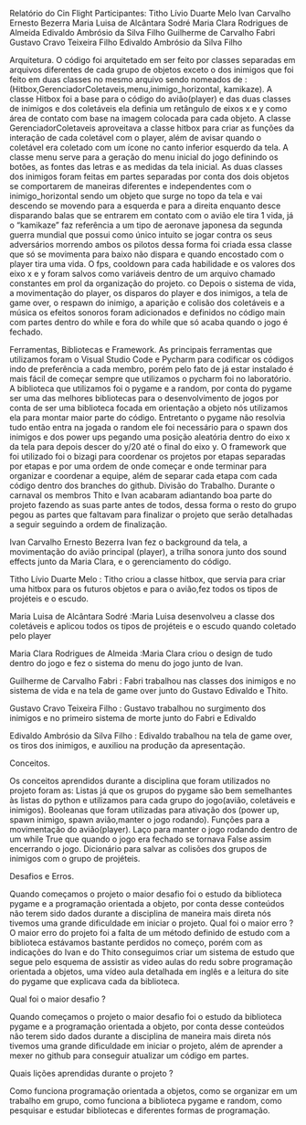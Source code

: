 Relatório do Cin Flight Participantes: Titho Lívio Duarte Melo Ivan Carvalho Ernesto Bezerra Maria Luisa de Alcântara Sodré Maria Clara Rodrigues de Almeida Edivaldo Ambrósio da Silva Filho Guilherme de Carvalho Fabri Gustavo Cravo Teixeira Filho Edivaldo Ambrósio da Silva Filho

Arquitetura. O código foi arquitetado em ser feito por classes separadas em arquivos diferentes de cada grupo de objetos exceto o dos inimigos que foi feito em duas classes no mesmo arquivo sendo nomeados de : (Hitbox,GerenciadorColetaveis,menu,inimigo_horizontal, kamikaze). A classe Hitbox foi a base para o código do avião(player) e das duas classes de inimigos e dos coletáveis ela definia um retângulo de eixos x e y como área de contato com base na imagem colocada para cada objeto. A classe GerenciadorColetaveis aproveitava a classe hitbox para criar as funções da interação de cada coletável com o player, além de avisar quando o coletável era coletado com um ícone no canto inferior esquerdo da tela. A classe menu serve para a geração do menu inicial do jogo definindo os botões, as fontes das letras e as medidas da tela inicial. As duas classes dos inimigos foram feitas em partes separadas por conta dos dois objetos se comportarem de maneiras diferentes e independentes com o inimigo_horizontal sendo um objeto que surge no topo da tela e vai descendo se movendo para a esquerda e para a direita enquanto desce disparando balas que se entrarem em contato com o avião ele tira 1 vida, já o “kamikaze” faz referência a um tipo de aeronave japonesa da segunda guerra mundial que possui como único intuito se jogar contra os seus adversários morrendo ambos os pilotos dessa forma foi criada essa classe que só se movimenta para baixo não dispara e quando encostado com o player tira uma vida. O fps, cooldown para cada habilidade e os valores dos eixo x e y foram salvos como variáveis dentro de um arquivo chamado constantes em prol da organização do projeto. co Depois o sistema de vida, a movimentação do player, os disparos do player e dos inimigos, a tela de game over, o respawn do inimigo, a aparição e colisão dos coletáveis e a música os efeitos sonoros foram adicionados e definidos no código main com partes dentro do while e fora do while que só acaba quando o jogo é fechado.

Ferramentas, Bibliotecas e Framework. As principais ferramentas que utilizamos foram o Visual Studio Code e Pycharm para codificar os códigos indo de preferência a cada membro, porém pelo fato de já estar instalado é mais fácil de começar sempre que utilizamos o pycharm foi no laboratório. A biblioteca que utilizamos foi o pygame e a random, por conta do pygame ser uma das melhores bibliotecas para o desenvolvimento de jogos por conta de ser uma biblioteca focada em orientação a objeto nós utilizamos ela para montar maior parte do código. Entretanto o pygame não resolvia tudo então entra na jogada o random ele foi necessário para o spawn dos inimigos e dos power ups pegando uma posição aleatória dentro do eixo x da tela para depois descer do y/20 até o final do eixo y. O framework que foi utilizado foi o bizagi para coordenar os projetos por etapas separadas por etapas e por uma ordem de onde começar e onde terminar para organizar e coordenar a equipe, além de separar cada etapa com cada código dentro dos branches do github. Divisão do Trabalho. Durante o carnaval os membros Thito e Ivan acabaram adiantando boa parte do projeto fazendo as suas parte antes de todos, dessa forma o resto do grupo pegou as partes que faltavam para finalizar o projeto que serão detalhadas a seguir seguindo a ordem de finalização.

Ivan Carvalho Ernesto Bezerra Ivan fez o background da tela, a movimentação do avião principal (player), a trilha sonora junto dos sound effects junto da Maria Clara, e o gerenciamento do código.

Titho Lívio Duarte Melo : Titho criou a classe hitbox, que servia para criar uma hitbox para os futuros objetos e para o avião,fez todos os tipos de projéteis e o escudo.

Maria Luisa de Alcântara Sodré :Maria Luisa desenvolveu a classe dos coletáveis e aplicou todos os tipos de projéteis e o escudo quando coletado pelo player

Maria Clara Rodrigues de Almeida :Maria Clara criou o design de tudo dentro do jogo e fez o sistema do menu do jogo junto de Ivan.

Guilherme de Carvalho Fabri : Fabri trabalhou nas classes dos inimigos e no sistema de vida e na tela de game over junto do Gustavo Edivaldo e Thito.

Gustavo Cravo Teixeira Filho : Gustavo trabalhou no surgimento dos inimigos e no primeiro sistema de morte junto do Fabri e Edivaldo

Edivaldo Ambrósio da Silva Filho : Edivaldo trabalhou na tela de game over, os tiros dos inimigos, e auxiliou na produção da apresentação.

Conceitos.

Os conceitos aprendidos durante a disciplina que foram utilizados no projeto foram as: Listas já que os grupos do pygame são bem semelhantes às listas do python e utilizamos para cada grupo do jogo(avião, coletáveis e inimigos). Booleanas que foram utilizadas para ativação dos (power up, spawn inimigo, spawn avião,manter o jogo rodando). Funções para a movimentação do avião(player). Laço para manter o jogo rodando dentro de um while True que quando o jogo era fechado se tornava False assim encerrando o jogo. Dicionário para salvar as colisões dos grupos de inimigos com o grupo de projéteis.

Desafios e Erros.

Quando começamos o projeto o maior desafio foi o estudo da biblioteca pygame e a programação orientada a objeto, por conta desse conteúdos não terem sido dados durante a disciplina de maneira mais direta nós tivemos uma grande dificuldade em iniciar o projeto. Qual foi o maior erro ? O maior erro do projeto foi a falta de um método definido de estudo com a biblioteca estávamos bastante perdidos no começo, porém com as indicações do Ivan e do Thito conseguimos criar um sistema de estudo que segue pelo esquema de assistir as video aulas do redu sobre programação orientada a objetos, uma vídeo aula detalhada em inglês e a leitura do site do pygame que explicava cada da biblioteca.

Qual foi o maior desafio ?

Quando começamos o projeto o maior desafio foi o estudo da biblioteca pygame e a programação orientada a objeto, por conta desse conteúdos não terem sido dados durante a disciplina de maneira mais direta nós tivemos uma grande dificuldade em iniciar o projeto, além de aprender a mexer no github para conseguir atualizar um código em partes.

Quais lições aprendidas durante o projeto ?

Como funciona programação orientada a objetos, como se organizar em um trabalho em grupo, como funciona a biblioteca pygame e random, como pesquisar e estudar bibliotecas e diferentes formas de programação.